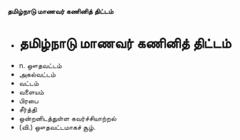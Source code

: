 **தமிழ்நாடு மாணவர் கணினித் திட்டம்**
- # தமிழ்நாடு மாணவர் கணினித் திட்டம்
- n. ஔதவட்டம்
- அகல்வட்டம்
- வட்டம்
- வளையம்
- பிரபை
- சீர்த்தி
- ஒன்றனிடத்துள்ள கவர்ச்சியாற்றல்
- (வி.) ஔதவட்டமாகச் சூழ்.

